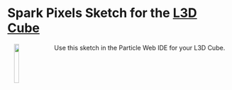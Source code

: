 # Spark Pixels Sketch for the [L3D Cube](http://www.cubetube.org/gallery/newestFirst/2761/)
<img align="left" src="https://github.com/sparcules/Spark_Pixels/blob/master/Pics/l3d_cube.png" width="15%" height="15%" hspace="15" style="float: left">
Use this sketch in the Particle Web IDE for your L3D Cube.


